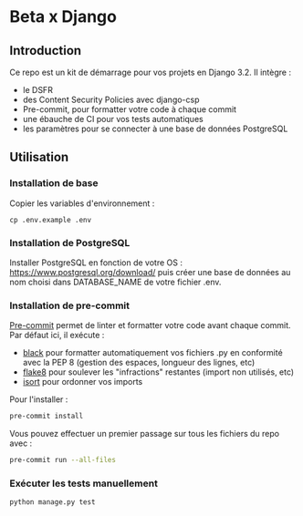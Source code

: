 # Beta x Django

## Introduction

Ce repo est un kit de démarrage pour vos projets en Django 3.2. Il intègre :

- le DSFR
- des Content Security Policies avec django-csp
- Pre-commit, pour formatter votre code à chaque commit
- une ébauche de CI pour vos tests automatiques
- les paramètres pour se connecter à une base de données PostgreSQL

## Utilisation

### Installation de base

Copier les variables d'environnement :
```
cp .env.example .env
```

### Installation de PostgreSQL

Installer PostgreSQL en fonction de votre OS : https://www.postgresql.org/download/
puis créer une base de données au nom choisi dans DATABASE_NAME de votre fichier .env.

### Installation de pre-commit

[Pre-commit](https://pre-commit.com/) permet de linter et formatter votre code avant chaque commit. Par défaut ici, il exécute :

- [black](https://github.com/psf/black) pour formatter automatiquement vos fichiers .py en conformité avec la PEP 8 (gestion des espaces, longueur des lignes, etc)
- [flake8](https://github.com/pycqa/flake8) pour soulever les "infractions" restantes (import non utilisés, etc)
- [isort](https://github.com/pycqa/isort) pour ordonner vos imports

Pour l'installer :

```bash
pre-commit install
```

Vous pouvez effectuer un premier passage sur tous les fichiers du repo avec :

```bash
pre-commit run --all-files
```

### Exécuter les tests manuellement

```bash
python manage.py test
```
